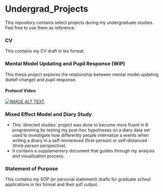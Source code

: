 # Undergrad_Projects
This repository contains select projects during my undergraduate studies.
Feel free to use them as reference.

### CV
This contains my CV draft in tex format.

### Mental Model Updating and Pupil Response (WiP)
This thesis project explores the relationship between mental model updating (belief change) and pupil response.
#### Protocol Video
[![IMAGE ALT TEXT](http://img.youtube.com/vi/ZQOfGTShs-A/0.jpg)](http://www.youtube.com/watch?v=ZQOfGTShs-A "protocolMentalModel")

### Mixed Effect Model and Diary Study
- This 'directed studies' project was done to become more fluent in R programming by testing my post-hoc hypotheses on a diary data set used to investigate how differently people internalize a events when writing a dirary in a self-immeresed (first-person) or self-distanced (third-person perspective).
- It contains a supplamentery document that guides through my analysis and visualization process.

### Statement of Purpose
This contains my SOP (or personal statement) drafts for graduate school applications in tex format and their pdf output.
